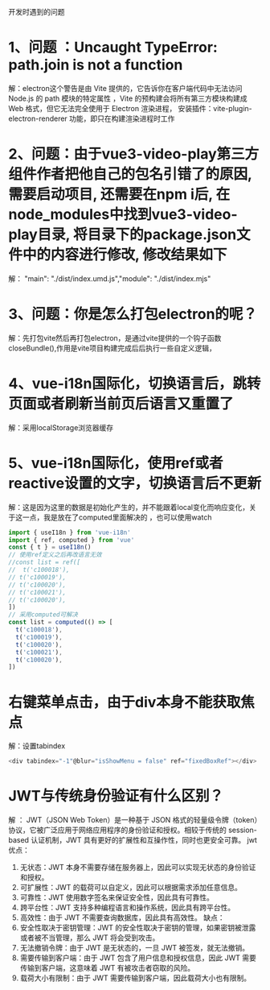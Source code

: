开发时遇到的问题

# 1、问题 ：Uncaught TypeError: path.join is not a function

解：electron这个警告是由 Vite 提供的，它告诉你在客户端代码中无法访问 Node.js 的 path 模块的特定属性 ，Vite 的预构建会将所有第三方模块构建成 Web 格式，但它无法完全使用于 Electron 渲染进程， 安装插件：vite-plugin-electron-renderer 功能，即只在构建渲染进程时工作

# 2、问题：由于vue3-video-play第三方组件作者把他自己的包名引错了的原因, 需要启动项目, 还需要在npm i后, 在node_modules中找到vue3-video-play目录, 将目录下的package.json文件中的内容进行修改, 修改结果如下

解： "main": "./dist/index.umd.js","module": "./dist/index.mjs"

# 3、问题：你是怎么打包electron的呢？

解：先打包vite然后再打包electron，是通过vite提供的一个钩子函数closeBundle(),作用是vite项目构建完成后后执行一些自定义逻辑，

# 4、vue-i18n国际化，切换语言后，跳转页面或者刷新当前页后语言又重置了

解：采用localStorage浏览器缓存

# 5、vue-i18n国际化，使用ref或者reactive设置的文字，切换语言后不更新

解：这是因为这里的数据是初始化产生的，并不能跟着local变化而响应变化，关于这一点，我是放在了computed里面解决的 ，也可以使用watch

```javascript
import { useI18n } from 'vue-i18n'
import { ref, computed } from 'vue'
const { t } = useI18n()
// 使用ref定义之后再改语言无效
//const list = ref([
//  t('c100018'),
// t('c100019'),
// t('c100020'),
// t('c100021'),
// t('c100020'),
])
// 采用computed可解决
const list = computed(() => [
  t('c100018'),
  t('c100019'),
  t('c100020'),
  t('c100021'),
  t('c100020'),
])
```

# 右键菜单点击，由于div本身不能获取焦点

解：设置tabindex

```javascript
<div tabindex="-1"@blur="isShowMenu = false" ref="fixedBoxRef"></div>
```

# JWT与传统身份验证有什么区别？

解 ： JWT（JSON Web Token）是一种基于 JSON 格式的轻量级令牌（token）协议，它被广泛应用于网络应用程序的身份验证和授权。相较于传统的 session-based 认证机制，JWT 具有更好的扩展性和互操作性，同时也更安全可靠。
jwt 优点：
1. 无状态：JWT 本身不需要存储在服务器上，因此可以实现无状态的身份验证和授权。
2. 可扩展性：JWT 的载荷可以自定义，因此可以根据需求添加任意信息。
3. 可靠性：JWT 使用数字签名来保证安全性，因此具有可靠性。
4. 跨平台性：JWT 支持多种编程语言和操作系统，因此具有跨平台性。
5. 高效性：由于 JWT 不需要查询数据库，因此具有高效性。
缺点：
1. 安全性取决于密钥管理：JWT 的安全性取决于密钥的管理，如果密钥被泄露或者被不当管理，那么 JWT 将会受到攻击。
2. 无法撤销令牌：由于 JWT 是无状态的，一旦 JWT 被签发，就无法撤销。
3. 需要传输到客户端：由于 JWT 包含了用户信息和授权信息，因此 JWT 需要传输到客户端，这意味着 JWT 有被攻击者窃取的风险。
4. 载荷大小有限制：由于 JWT 需要传输到客户端，因此载荷大小也有限制。
